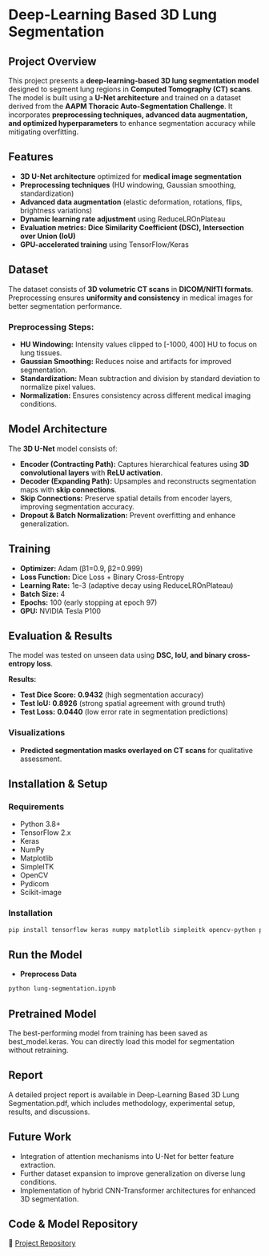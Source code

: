 # Deep-Learning Based 3D Lung Segmentation

## Project Overview  
This project presents a **deep-learning-based 3D lung segmentation model** designed to segment lung regions in **Computed Tomography (CT) scans**. The model is built using a **U-Net architecture** and trained on a dataset derived from the **AAPM Thoracic Auto-Segmentation Challenge**. It incorporates **preprocessing techniques, advanced data augmentation, and optimized hyperparameters** to enhance segmentation accuracy while mitigating overfitting.  

## Features  
- **3D U-Net architecture** optimized for **medical image segmentation**  
- **Preprocessing techniques** (HU windowing, Gaussian smoothing, standardization)  
- **Advanced data augmentation** (elastic deformation, rotations, flips, brightness variations)  
- **Dynamic learning rate adjustment** using ReduceLROnPlateau  
- **Evaluation metrics:** **Dice Similarity Coefficient (DSC), Intersection over Union (IoU)**  
- **GPU-accelerated training** using TensorFlow/Keras  

## Dataset  
The dataset consists of **3D volumetric CT scans** in **DICOM/NIfTI formats**. Preprocessing ensures **uniformity and consistency** in medical images for better segmentation performance.  

### Preprocessing Steps:  
- **HU Windowing:** Intensity values clipped to [-1000, 400] HU to focus on lung tissues.  
- **Gaussian Smoothing:** Reduces noise and artifacts for improved segmentation.  
- **Standardization:** Mean subtraction and division by standard deviation to normalize pixel values.  
- **Normalization:** Ensures consistency across different medical imaging conditions.  

## Model Architecture  
The **3D U-Net** model consists of:  
- **Encoder (Contracting Path):** Captures hierarchical features using **3D convolutional layers** with **ReLU activation**.  
- **Decoder (Expanding Path):** Upsamples and reconstructs segmentation maps with **skip connections**.  
- **Skip Connections:** Preserve spatial details from encoder layers, improving segmentation accuracy.  
- **Dropout & Batch Normalization:** Prevent overfitting and enhance generalization.  

## Training  
- **Optimizer:** Adam (β1=0.9, β2=0.999)  
- **Loss Function:** Dice Loss + Binary Cross-Entropy  
- **Learning Rate:** 1e-3 (adaptive decay using ReduceLROnPlateau)  
- **Batch Size:** 4  
- **Epochs:** 100 (early stopping at epoch 97)  
- **GPU:** NVIDIA Tesla P100  

## Evaluation & Results  
The model was tested on unseen data using **DSC, IoU, and binary cross-entropy loss**.  

**Results:**  
- **Test Dice Score:** **0.9432** (high segmentation accuracy)  
- **Test IoU:** **0.8926** (strong spatial agreement with ground truth)  
- **Test Loss:** **0.0440** (low error rate in segmentation predictions)  

### Visualizations  
- **Predicted segmentation masks overlayed on CT scans** for qualitative assessment.  

## Installation & Setup  

### Requirements  
- Python 3.8+  
- TensorFlow 2.x  
- Keras  
- NumPy  
- Matplotlib  
- SimpleITK  
- OpenCV  
- Pydicom  
- Scikit-image  

### Installation  
```bash
pip install tensorflow keras numpy matplotlib simpleitk opencv-python pydicom scikit-image
```

## Run the Model
- **Preprocess Data** 
```bash
python lung-segmentation.ipynb
```
## Pretrained Model
The best-performing model from training has been saved as best_model.keras. You can directly load this model for segmentation without retraining.

## Report
A detailed project report is available in Deep-Learning Based 3D Lung Segmentation.pdf, which includes methodology, experimental setup, results, and discussions.

## Future Work

- Integration of attention mechanisms into U-Net for better feature extraction.
- Further dataset expansion to improve generalization on diverse lung conditions.
- Implementation of hybrid CNN-Transformer architectures for enhanced 3D segmentation.

## Code & Model Repository
🔗 [Project Repository](https://github.com/keremerciyes/Deep-Learning-Based-3D-Lung-Segmentation)
